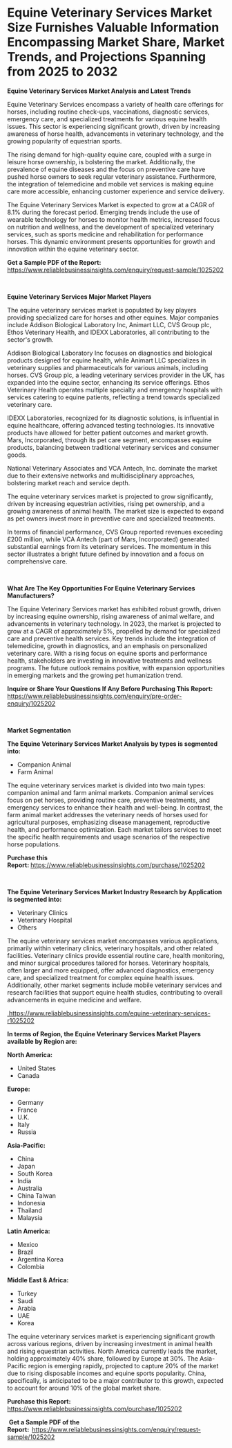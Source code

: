 <p><h1>Equine Veterinary Services Market Size Furnishes Valuable Information Encompassing Market Share, Market Trends, and Projections Spanning from 2025 to 2032</h1></p><p><strong>Equine Veterinary Services Market Analysis and Latest Trends</strong></p>
<p><p>Equine Veterinary Services encompass a variety of health care offerings for horses, including routine check-ups, vaccinations, diagnostic services, emergency care, and specialized treatments for various equine health issues. This sector is experiencing significant growth, driven by increasing awareness of horse health, advancements in veterinary technology, and the growing popularity of equestrian sports. </p><p>The rising demand for high-quality equine care, coupled with a surge in leisure horse ownership, is bolstering the market. Additionally, the prevalence of equine diseases and the focus on preventive care have pushed horse owners to seek regular veterinary assistance. Furthermore, the integration of telemedicine and mobile vet services is making equine care more accessible, enhancing customer experience and service delivery.</p><p>The Equine Veterinary Services Market is expected to grow at a CAGR of 8.1% during the forecast period. Emerging trends include the use of wearable technology for horses to monitor health metrics, increased focus on nutrition and wellness, and the development of specialized veterinary services, such as sports medicine and rehabilitation for performance horses. This dynamic environment presents opportunities for growth and innovation within the equine veterinary sector.</p></p>
<p><strong>Get a Sample PDF of the Report:&nbsp;</strong> <a href="https://www.reliablebusinessinsights.com/enquiry/request-sample/1025202?utm_campaign=3434&utm_medium=2&utm_source=Github&utm_content=ia&utm_term=18042025&utm_id=equine-veterinary-services">https://www.reliablebusinessinsights.com/enquiry/request-sample/1025202</a></p>
<p>&nbsp;</p>
<p><strong>Equine Veterinary Services Major Market Players</strong></p>
<p><p>The equine veterinary services market is populated by key players providing specialized care for horses and other equines. Major companies include Addison Biological Laboratory Inc, Animart LLC, CVS Group plc, Ethos Veterinary Health, and IDEXX Laboratories, all contributing to the sector's growth.</p><p>Addison Biological Laboratory Inc focuses on diagnostics and biological products designed for equine health, while Animart LLC specializes in veterinary supplies and pharmaceuticals for various animals, including horses. CVS Group plc, a leading veterinary services provider in the UK, has expanded into the equine sector, enhancing its service offerings. Ethos Veterinary Health operates multiple specialty and emergency hospitals with services catering to equine patients, reflecting a trend towards specialized veterinary care.</p><p>IDEXX Laboratories, recognized for its diagnostic solutions, is influential in equine healthcare, offering advanced testing technologies. Its innovative products have allowed for better patient outcomes and market growth. Mars, Incorporated, through its pet care segment, encompasses equine products, balancing between traditional veterinary services and consumer goods.</p><p>National Veterinary Associates and VCA Antech, Inc. dominate the market due to their extensive networks and multidisciplinary approaches, bolstering market reach and service depth.</p><p>The equine veterinary services market is projected to grow significantly, driven by increasing equestrian activities, rising pet ownership, and a growing awareness of animal health. The market size is expected to expand as pet owners invest more in preventive care and specialized treatments.</p><p>In terms of financial performance, CVS Group reported revenues exceeding £200 million, while VCA Antech (part of Mars, Incorporated) generated substantial earnings from its veterinary services. The momentum in this sector illustrates a bright future defined by innovation and a focus on comprehensive care.</p></p>
<p>&nbsp;</p>
<p><strong>What Are The Key Opportunities For Equine Veterinary Services Manufacturers?</strong></p>
<p><p>The Equine Veterinary Services market has exhibited robust growth, driven by increasing equine ownership, rising awareness of animal welfare, and advancements in veterinary technology. In 2023, the market is projected to grow at a CAGR of approximately 5%, propelled by demand for specialized care and preventive health services. Key trends include the integration of telemedicine, growth in diagnostics, and an emphasis on personalized veterinary care. With a rising focus on equine sports and performance health, stakeholders are investing in innovative treatments and wellness programs. The future outlook remains positive, with expansion opportunities in emerging markets and the growing pet humanization trend.</p></p>
<p><strong>Inquire or Share Your Questions If Any Before Purchasing This Report:</strong> <a href="https://www.reliablebusinessinsights.com/enquiry/pre-order-enquiry/1025202?utm_campaign=3434&utm_medium=2&utm_source=Github&utm_content=ia&utm_term=18042025&utm_id=equine-veterinary-services">https://www.reliablebusinessinsights.com/enquiry/pre-order-enquiry/1025202</a></p>
<p>&nbsp;</p>
<p><strong>Market Segmentation</strong></p>
<p><strong>The Equine Veterinary Services Market Analysis by types is segmented into:</strong></p>
<p><ul><li>Companion Animal</li><li>Farm Animal</li></ul></p>
<p><p>The equine veterinary services market is divided into two main types: companion animal and farm animal markets. Companion animal services focus on pet horses, providing routine care, preventive treatments, and emergency services to enhance their health and well-being. In contrast, the farm animal market addresses the veterinary needs of horses used for agricultural purposes, emphasizing disease management, reproductive health, and performance optimization. Each market tailors services to meet the specific health requirements and usage scenarios of the respective horse populations.</p></p>
<p><strong>Purchase this Report:&nbsp;</strong><a href="https://www.reliablebusinessinsights.com/purchase/1025202?utm_campaign=3434&utm_medium=2&utm_source=Github&utm_content=ia&utm_term=18042025&utm_id=equine-veterinary-services">https://www.reliablebusinessinsights.com/purchase/1025202</a></p>
<p>&nbsp;</p>
<p><strong>The Equine Veterinary Services Market Industry Research by Application is segmented into:</strong></p>
<p><ul><li>Veterinary Clinics</li><li>Veterinary Hospital</li><li>Others</li></ul></p>
<p><p>The equine veterinary services market encompasses various applications, primarily within veterinary clinics, veterinary hospitals, and other related facilities. Veterinary clinics provide essential routine care, health monitoring, and minor surgical procedures tailored for horses. Veterinary hospitals, often larger and more equipped, offer advanced diagnostics, emergency care, and specialized treatment for complex equine health issues. Additionally, other market segments include mobile veterinary services and research facilities that support equine health studies, contributing to overall advancements in equine medicine and welfare.</p></p>
<p><a href="https://www.reliablebusinessinsights.com/equine-veterinary-services-r1025202?utm_campaign=3434&utm_medium=2&utm_source=Github&utm_content=ia&utm_term=18042025&utm_id=equine-veterinary-services">&nbsp;https://www.reliablebusinessinsights.com/equine-veterinary-services-r1025202</a></p>
<p><strong>In terms of Region, the Equine Veterinary Services Market Players available by Region are:</strong></p>
<p>
    <p> <strong> North America: </strong>
        <ul>
            <li>United States</li>
            <li>Canada</li>
        </ul>
        </p> 
    <p> <strong> Europe: </strong>
        <ul>
            <li>Germany</li>
            <li>France</li>
            <li>U.K.</li>
            <li>Italy</li>
            <li>Russia</li>
        </ul>
        </p> 
    <p> <strong> Asia-Pacific: </strong>
        <ul>
            <li>China</li>
            <li>Japan</li>
            <li>South Korea</li>
            <li>India</li>
            <li>Australia</li>
            <li>China Taiwan</li>
            <li>Indonesia</li>
            <li>Thailand</li>
            <li>Malaysia</li>
        </ul>
        </p> 
    <p> <strong> Latin America: </strong>
        <ul>
            <li>Mexico</li>
            <li>Brazil</li>
            <li>Argentina Korea</li>
            <li>Colombia</li>
        </ul>
        </p> 
    <p> <strong> Middle East & Africa: </strong>
        <ul>
            <li>Turkey</li>
            <li>Saudi</li>
            <li>Arabia</li>
            <li>UAE</li>
            <li>Korea</li>
        </ul>
    </p>
    </p>
<p><p>The equine veterinary services market is experiencing significant growth across various regions, driven by increasing investment in animal health and rising equestrian activities. North America currently leads the market, holding approximately 40% share, followed by Europe at 30%. The Asia-Pacific region is emerging rapidly, projected to capture 20% of the market due to rising disposable incomes and equine sports popularity. China, specifically, is anticipated to be a major contributor to this growth, expected to account for around 10% of the global market share.</p></p>
<p><strong>Purchase this Report: </strong><a href="https://www.reliablebusinessinsights.com/purchase/1025202?utm_campaign=3434&utm_medium=2&utm_source=Github&utm_content=ia&utm_term=18042025&utm_id=equine-veterinary-services">https://www.reliablebusinessinsights.com/purchase/1025202</a></p>
<p>&nbsp;<strong>Get a Sample PDF of the Report:&nbsp;&nbsp;</strong><a href="https://www.reliablebusinessinsights.com/enquiry/request-sample/1025202?utm_campaign=3434&utm_medium=2&utm_source=Github&utm_content=ia&utm_term=18042025&utm_id=equine-veterinary-services">https://www.reliablebusinessinsights.com/enquiry/request-sample/1025202</a></p>
<p><strong></strong></p>
<p><p></p><p></p><p></p></p>